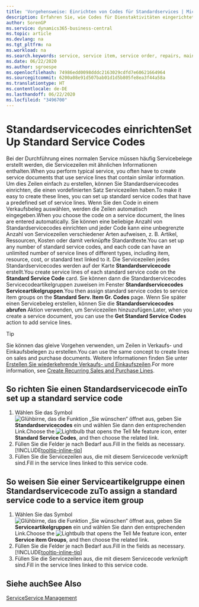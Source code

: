 ```yaml
---
title: 'Vorgehensweise: Einrichten von Codes für Standardservices | Microsoft Docs'
description: Erfahren Sie, wie Codes für Dienstaktivitäten eingerichtet werden, die Sie häufig ausführen.
author: SorenGP
ms.service: dynamics365-business-central
ms.topic: article
ms.devlang: na
ms.tgt_pltfrm: na
ms.workload: na
ms.search.keywords: service, service item, service order, repairs, maintenance
ms.date: 06/22/2020
ms.author: sgroespe
ms.openlocfilehash: 74986edd0098dddc2163029cdfd7e60621664964
ms.sourcegitcommit: 6200a08e91d507bab01d1d5b805fe8ea3f44a58a
ms.translationtype: HT
ms.contentlocale: de-DE
ms.lasthandoff: 06/22/2020
ms.locfileid: "3496700"
---
```

# <a name="set-up-standard-service-codes"></a><span data-ttu-id="d8e4e-103">Standardservicecodes einrichten</span><span class="sxs-lookup"><span data-stu-id="d8e4e-103">Set Up Standard Service Codes</span></span>

<span data-ttu-id="d8e4e-104">Bei der Durchführung eines normalen Service müssen häufig Servicebelege erstellt werden, die Servicezeilen mit ähnlichen Informationen enthalten.</span><span class="sxs-lookup"><span data-stu-id="d8e4e-104">When you perform typical service, you often have to create service documents that use service lines that contain similar information.</span></span> <span data-ttu-id="d8e4e-105">Um dies Zeilen einfach zu erstellen, können Sie Standardservicecodes einrichten, die einen vordefinierten Satz Servicezeilen haben.</span><span class="sxs-lookup"><span data-stu-id="d8e4e-105">To make it easy to create these lines, you can set up standard service codes that have a predefined set of service lines.</span></span> <span data-ttu-id="d8e4e-106">Wenn Sie den Code in einem Verkaufsbeleg auswählen, werden die Zeilen automatisch eingegeben.</span><span class="sxs-lookup"><span data-stu-id="d8e4e-106">When you choose the code on a service document, the lines are entered automatically.</span></span> <span data-ttu-id="d8e4e-107">Sie können eine beliebige Anzahl von Standardservicecodes einrichten und jeder Code kann eine unbegrenzte Anzahl von Servicezeilen verschiedener Arten aufweisen, z. B. Artikel, Ressourcen, Kosten oder damit verknüpfte Standardtexte.</span><span class="sxs-lookup"><span data-stu-id="d8e4e-107">You can set up any number of standard service codes, and each code can have an unlimited number of service lines of different types, including item, resource, cost, or standard text linked to it.</span></span> <span data-ttu-id="d8e4e-108">Die Servicezeilen jedes Standardservicecodes werden auf der Karte **Standardservicecode** erstellt.</span><span class="sxs-lookup"><span data-stu-id="d8e4e-108">You create service lines of each standard service code on the **Standard Service Code** card.</span></span> <span data-ttu-id="d8e4e-109">Sie können dann die Standardservicecodes Servicecodeartikelgruppen zuweisen im Fenster **Standardservicecodes Serviceartikelgruppen**.</span><span class="sxs-lookup"><span data-stu-id="d8e4e-109">You then assign standard service codes to service item groups on the **Standard Serv. Item Gr. Codes** page.</span></span> <span data-ttu-id="d8e4e-110">Wenn Sie später einen Servicebeleg erstellen, können Sie die **Standardservicecodes abrufen** Aktion verwenden, um Servicezeilen hinzuzufügen.</span><span class="sxs-lookup"><span data-stu-id="d8e4e-110">Later, when you create a service document, you can use the **Get Standard Service Codes** action to add service lines.</span></span>  
  
> [!Tip]
> <span data-ttu-id="d8e4e-111">Sie können das gleive Vorgehen verwenden, um Zeilen in Verkaufs- und Einkaufsbelegen zu erstellen.</span><span class="sxs-lookup"><span data-stu-id="d8e4e-111">You can use the same concept to create lines on sales and purchase documents.</span></span> <span data-ttu-id="d8e4e-112">Weitere Informationen finden Sie unter [Erstellen Sie wiederkehrende Verkaufs- und Einkaufszeilen](sales-how-work-standard-lines.md).</span><span class="sxs-lookup"><span data-stu-id="d8e4e-112">For more information, see [Create Recurring Sales and Purchase Lines](sales-how-work-standard-lines.md).</span></span>  
  
## <a name="to-set-up-a-standard-service-code"></a><span data-ttu-id="d8e4e-113">So richten Sie einen Standardservicecode ein</span><span class="sxs-lookup"><span data-stu-id="d8e4e-113">To set up a standard service code</span></span>

1. <span data-ttu-id="d8e4e-114">Wählen Sie das Symbol ![Glühbirne, das die Funktion „Sie wünschen“ öffnet](media/ui-search/search_small.png "Was möchten Sie tun?") aus, geben Sie **Standardservicecodes** ein und wählen Sie dann den entsprechenden Link.</span><span class="sxs-lookup"><span data-stu-id="d8e4e-114">Choose the ![Lightbulb that opens the Tell Me feature](media/ui-search/search_small.png "Tell me what you want to do") icon, enter **Standard Service Codes**, and then choose the related link.</span></span>  
2. <span data-ttu-id="d8e4e-115">Füllen Sie die Felder je nach Bedarf aus.</span><span class="sxs-lookup"><span data-stu-id="d8e4e-115">Fill in the fields as necessary.</span></span> [!INCLUDE[tooltip-inline-tip](includes/tooltip-inline-tip_md.md)]  
3. <span data-ttu-id="d8e4e-116">Füllen Sie die Servicezeilen aus, die mit diesem Servicecode verknüpft sind.</span><span class="sxs-lookup"><span data-stu-id="d8e4e-116">Fill in the service lines linked to this service code.</span></span>  

## <a name="to-assign-a-standard-service-code-to-a-service-item-group"></a><span data-ttu-id="d8e4e-117">So weisen Sie einer Serviceartikelgruppe einen Standardservicecode zu</span><span class="sxs-lookup"><span data-stu-id="d8e4e-117">To assign a standard service code to a service item group</span></span>

1. <span data-ttu-id="d8e4e-118">Wählen Sie das Symbol ![Glühbirne, das die Funktion „Sie wünschen“ öffnet](media/ui-search/search_small.png "Was möchten Sie tun?") aus, geben Sie **Serviceartikelgruppen** ein und wählen Sie dann den entsprechenden Link.</span><span class="sxs-lookup"><span data-stu-id="d8e4e-118">Choose the ![Lightbulb that opens the Tell Me feature](media/ui-search/search_small.png "Tell me what you want to do") icon, enter **Service item Groups**, and then choose the related link.</span></span>  
2. <span data-ttu-id="d8e4e-119">Füllen Sie die Felder je nach Bedarf aus.</span><span class="sxs-lookup"><span data-stu-id="d8e4e-119">Fill in the fields as necessary.</span></span> [!INCLUDE[tooltip-inline-tip](includes/tooltip-inline-tip_md.md)]
3. <span data-ttu-id="d8e4e-120">Füllen Sie die Servicezeilen aus, die mit diesem Servicecode verknüpft sind.</span><span class="sxs-lookup"><span data-stu-id="d8e4e-120">Fill in the service lines linked to this service code.</span></span>  

## <a name="see-also"></a><span data-ttu-id="d8e4e-121">Siehe auch</span><span class="sxs-lookup"><span data-stu-id="d8e4e-121">See Also</span></span>

[<span data-ttu-id="d8e4e-122">Service</span><span class="sxs-lookup"><span data-stu-id="d8e4e-122">Service Management</span></span>](service-service.md)